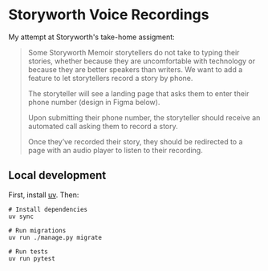 Storyworth Voice Recordings
===========================

My attempt at Storyworth's take-home assigment:

> Some Storyworth Memoir storytellers do not take to typing their stories, whether because they are uncomfortable with technology or because they are better speakers than writers.  We want to add a feature to let storytellers record a story by phone.
>
> The storyteller will see a landing page that asks them to enter their phone number (design in Figma below).
>
> Upon submitting their phone number, the storyteller should receive an automated call asking them to record a story.
>
> Once they’ve recorded their story, they should be redirected to a page with an audio player to listen to their recording.


Local development
-----------------

First, install [uv](https://docs.astral.sh/uv/). Then:

    # Install dependencies
    uv sync

    # Run migrations
    uv run ./manage.py migrate

    # Run tests
    uv run pytest
